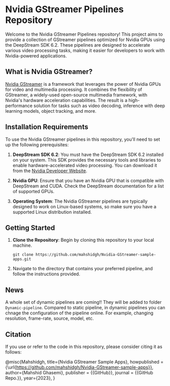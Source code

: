 # Nvidia GStreamer Pipelines Repository

Welcome to the Nvidia GStreamer Pipelines repository! This project aims to provide a collection of GStreamer pipelines optimized for Nvidia GPUs using the DeepStream SDK 6.2. These pipelines are designed to accelerate various video processing tasks, making it easier for developers to work with Nvidia-powered applications.

## What is Nvidia GStreamer?

[Nvidia GStreamer](https://developer.nvidia.com/deepstream-sdk) is a framework that leverages the power of Nvidia GPUs for video and multimedia processing. It combines the flexibility of GStreamer, a widely-used open-source multimedia framework, with Nvidia's hardware acceleration capabilities. The result is a high-performance solution for tasks such as video decoding, inference with deep learning models, object tracking, and more.

## Installation Requirements

To use the Nvidia GStreamer pipelines in this repository, you'll need to set up the following prerequisites:

1. **DeepStream SDK 6.2**: You must have the DeepStream SDK 6.2 installed on your system. This SDK provides the necessary tools and libraries to enable hardware-accelerated video processing. You can download it from the [Nvidia Developer Website](https://developer.nvidia.com/deepstream-sdk).

2. **Nvidia GPU**: Ensure that you have an Nvidia GPU that is compatible with DeepStream and CUDA. Check the DeepStream documentation for a list of supported GPUs.

3. **Operating System**: The Nvidia GStreamer pipelines are typically designed to work on Linux-based systems, so make sure you have a supported Linux distribution installed.

## Getting Started

1. **Clone the Repository**: Begin by cloning this repository to your local machine.

   ```shell
   git clone https://github.com/mahshidgh/Nvidia-GStreamer-sample-apps.git
   ```
2. Navigate to the directory that contains your preferred pipeline, and follow the instructions provided.

## News
A whole set of dynamic pipelines are coming!! They will be added to folder `Dynamic-pipeline`.
Compared to static pipeline, in dynamic pipelines you can chnage the configuration of the pipeline online. For example, changing resolution, frame-rate, source, model, etc.


## Citation

If you use or refer to the code in this repository, please consider citing it as follows:

@misc{Mahshidgh,
   title={Nvidia GStreamer Sample Apps},
   howpublished = {\url{https://github.com/mahshidgh/Nvidia-GStreamer-sample-apps}},
   author={Mahshid Ghasemi},
   publisher = {{GitHub}},
   journal = {{GitHub Repo.}},
   year={2023},
}
